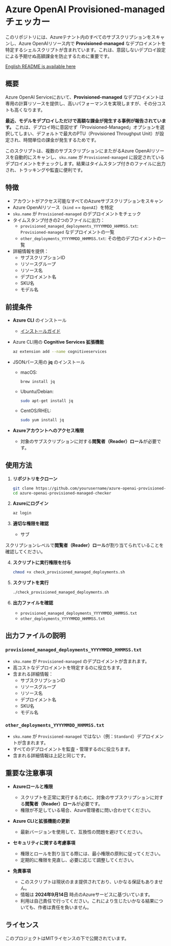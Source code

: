# Azure OpenAI Provisioned-managed チェッカー

このリポジトリには、Azureテナント内のすべてのサブスクリプションをスキャンし、Azure OpenAIリソース内で **Provisioned-managed** なデプロイメントを特定するシェルスクリプトが含まれています。これは、意図しないデプロイ設定による予期せぬ高額課金を防止するために重要です。

[English README is available here](./README.md)

## 概要

Azure OpenAI Serviceにおいて、**Provisioned-managed** なデプロイメントは専用の計算リソースを提供し、高いパフォーマンスを実現しますが、その分コストも高くなります。

**最近、モデルをデプロイしただけで高額な課金が発生する事例が報告されています。** これは、デプロイ時に意図せず「Provisioned-Managed」オプションを選択してしまい、デフォルトで最大のPTU（Provisioned Throughput Unit）が設定され、時間単位の課金が発生するためです。

このスクリプトは、複数のサブスクリプションにまたがるAzure OpenAIリソースを自動的にスキャンし、`sku.name` が `Provisioned-managed` に設定されているデプロイメントをチェックします。結果はタイムスタンプ付きのファイルに出力され、トラッキングや監査に便利です。

## 特徴

- アカウントがアクセス可能なすべてのAzureサブスクリプションをスキャン
- Azure OpenAIリソース（`kind` == `OpenAI`）を特定
- `sku.name` が `Provisioned-managed` のデプロイメントをチェック
- タイムスタンプ付きの2つのファイルに出力：
  - `provisioned_managed_deployments_YYYYMMDD_HHMMSS.txt`: `Provisioned-managed` なデプロイメントの一覧
  - `other_deployments_YYYYMMDD_HHMMSS.txt`: その他のデプロイメントの一覧
- 詳細情報を提供：
  - サブスクリプションID
  - リソースグループ
  - リソース名
  - デプロイメント名
  - SKU名
  - モデル名

## 前提条件

- **Azure CLI** のインストール
  - [インストールガイド](https://docs.microsoft.com/ja-jp/cli/azure/install-azure-cli)
- Azure CLI用の **Cognitive Services 拡張機能**

  ```bash
  az extension add --name cognitiveservices
  ```

- JSONパース用の **jq** のインストール
  - macOS:

    ```bash
    brew install jq
    ```

  - Ubuntu/Debian:

    ```bash
    sudo apt-get install jq
    ```

  - CentOS/RHEL:

    ```bash
    sudo yum install jq
    ```

- **Azureアカウントへのアクセス権限**
  - 対象のサブスクリプションに対する**閲覧者（Reader）ロール**が必要です。

## 使用方法

1. **リポジトリをクローン**

   ```bash
   git clone https://github.com/yourusername/azure-openai-provisioned-managed-checker.git
   cd azure-openai-provisioned-managed-checker
   ```

2. **Azureにログイン**

   ```bash
   az login
   ```

3. **適切な権限を確認**

   - サブ

スクリプションレベルで**閲覧者（Reader）ロール**が割り当てられていることを確認してください。

4. **スクリプトに実行権限を付与**

   ```bash
   chmod +x check_provisioned_managed_deployments.sh
   ```

5. **スクリプトを実行**

   ```bash
   ./check_provisioned_managed_deployments.sh
   ```

6. **出力ファイルを確認**

   - `provisioned_managed_deployments_YYYYMMDD_HHMMSS.txt`
   - `other_deployments_YYYYMMDD_HHMMSS.txt`

## 出力ファイルの説明

### `provisioned_managed_deployments_YYYYMMDD_HHMMSS.txt`

- `sku.name` が `Provisioned-managed` のデプロイメントが含まれます。
- 高コストなデプロイメントを特定するのに役立ちます。
- 含まれる詳細情報：
  - サブスクリプションID
  - リソースグループ
  - リソース名
  - デプロイメント名
  - SKU名
  - モデル名

### `other_deployments_YYYYMMDD_HHMMSS.txt`

- `sku.name` が `Provisioned-managed` ではない（例：`Standard`）デプロイメントが含まれます。
- すべてのデプロイメントを監査・管理するのに役立ちます。
- 含まれる詳細情報は上記と同じです。

## 重要な注意事項

- **Azureロールと権限**

  - スクリプトを正常に実行するために、対象のサブスクリプションに対する**閲覧者（Reader）ロール**が必要です。
  - 権限が不足している場合、Azure管理者に問い合わせてください。

- **Azure CLIと拡張機能の更新**

  - 最新バージョンを使用して、互換性の問題を避けてください。

- **セキュリティに関する考慮事項**

  - 権限とロールを割り当てる際には、最小権限の原則に従ってください。
  - 定期的に権限を見直し、必要に応じて調整してください。

- **免責事項**

  - このスクリプトは現状のまま提供されており、いかなる保証もありません。
  - 情報は **2024年9月14日** 時点のAzureサービスに基づいています。
  - 利用は自己責任で行ってください。これにより生じたいかなる結果についても、作者は責任を負いません。

## ライセンス

このプロジェクトはMITライセンスの下で公開されています。
